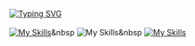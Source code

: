 <a href="https://git.io/typing-svg"><img src="https://readme-typing-svg.herokuapp.com?font=Fira+Code&weight=700&duration=8000&pause=1000&color=FF9A5D&vCenter=true&repeat=false&lines=Codifica%2C+Aprende%2C+Mejora%2C+Repite" alt="Typing SVG" /></a>
</br>
</br>
[![My Skills](https://skillicons.dev/icons?i=html,css,js,react,nodejs,express)](https://skillicons.dev)&nbsp
![My Skills](https://go-skill-icons.vercel.app/api/icons?i=sqlserver)&nbsp
[![My Skills](https://skillicons.dev/icons?i=git)](https://skillicons.dev)
